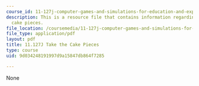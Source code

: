 ```yaml
---
course_id: 11-127j-computer-games-and-simulations-for-education-and-exploration-spring-2015
description: This is a resource file that contains information regarding take the
  cake pieces.
file_location: /coursemedia/11-127j-computer-games-and-simulations-for-education-and-exploration-spring-2015/9d034248191997d9a15847db864f7285_MIT11_127JS15_Cake_instrct.pdf
file_type: application/pdf
layout: pdf
title: 11.127J Take the Cake Pieces
type: course
uid: 9d034248191997d9a15847db864f7285

---
```

None